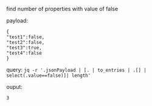 
find number of properties with value of false

payload: 
```
{
"test1":false,
"test2":false,
"test3":true,
"test4":false
}
```
query:
```jq -r '.jsonPayload | [. | to_entries | .[] | select(.value==false)]| length' ```

ouput: 
```
3
```
